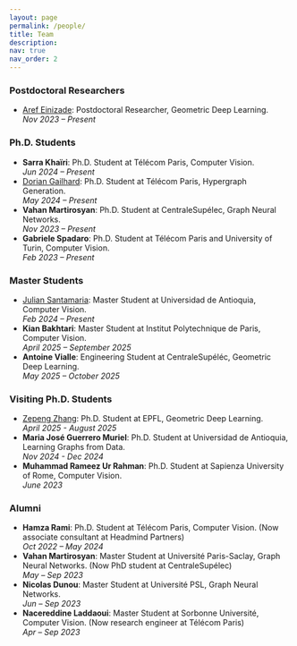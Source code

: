 ```yaml
---
layout: page
permalink: /people/
title: Team
description:
nav: true
nav_order: 2
---
```


### Postdoctoral Researchers

- [Aref Einizade](https://arefeinizade.github.io/): Postdoctoral Researcher, Geometric Deep Learning.  
  *Nov 2023 – Present*

### Ph.D. Students

- **Sarra Khaïri**: Ph.D. Student at Télécom Paris, Computer Vision.  
  *Jun 2024 – Present*
- [Dorian Gailhard](https://doriangailhard.github.io/): Ph.D. Student at Télécom Paris, Hypergraph Generation.  
  *May 2024 – Present*
- **Vahan Martirosyan**: Ph.D. Student at CentraleSupélec, Graph Neural Networks.  
  *Nov 2023 – Present*
- **Gabriele Spadaro**: Ph.D. Student at Télécom Paris and University of Turin, Computer Vision.  
  *Feb 2023 – Present*

### Master Students

- [Julian Santamaria](https://julian075.github.io/): Master Student at Universidad de Antioquia, Computer Vision.  
  *Feb 2024 – Present*
- **Kian Bakhtari**: Master Student at Institut Polytechnique de Paris, Computer Vision.  
  *April 2025 – September 2025*
- **Antoine Vialle**: Engineering Student at CentraleSupéléc, Geometric Deep Learning.  
  *May 2025 – October 2025*

### Visiting Ph.D. Students

- [Zepeng Zhang](https://zepengzhang.com/): Ph.D. Student at EPFL, Geometric Deep Learning.  
  *April 2025 - August 2025*
- **Maria José Guerrero Muriel**: Ph.D. Student at Universidad de Antioquia, Learning Graphs from Data.  
  *Nov 2024 - Dec 2024*
- **Muhammad Rameez Ur Rahman**: Ph.D. Student at Sapienza University of Rome, Computer Vision.  
  *June 2023*

### Alumni

- **Hamza Rami**: Ph.D. Student at Télécom Paris, Computer Vision. (Now associate consultant at Headmind Partners)  
  *Oct 2022 – May 2024*
- **Vahan Martirosyan**: Master Student at Université Paris-Saclay, Graph Neural Networks. (Now PhD student at CentraleSupélec)  
  *May – Sep 2023*
- **Nicolas Dunou**: Master Student at Université PSL, Graph Neural Networks.  
  *Jun – Sep 2023*
- **Nacereddine Laddaoui**: Master Student at Sorbonne Université, Computer Vision. (Now research engineer at Télécom Paris)  
  *Apr – Sep 2023*